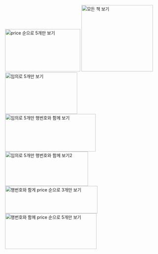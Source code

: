 <img width="244" height="138" alt="price 순으로 5개만 보기" src="https://github.com/user-attachments/assets/a354e619-20f6-4dd8-8fd7-296c6cf9bf2a" />
<img width="232" height="216" alt="모든 책 보기" src="https://github.com/user-attachments/assets/3475f9f4-79d2-4abf-93af-3c505022674b" />
<img width="234" height="135" alt="임의로 5개만 보기" src="https://github.com/user-attachments/assets/b67f485a-2a8c-4528-b3fb-b32fbdfae766" />
<img width="294" height="122" alt="임의로 5개만 행번호와 함께 보기" src="https://github.com/user-attachments/assets/a9654fc1-2c0c-43a9-b660-ca5fed25dd94" />
<img width="269" height="112" alt="임의로 5개만 행번호와 함께 보기2" src="https://github.com/user-attachments/assets/39f8839f-ca27-4cb8-822a-6d48296343cc" />
<img width="300" height="89" alt="행번호와 함게 price 순으로 3개만 보기" src="https://github.com/user-attachments/assets/eb05154f-6607-482d-8542-88001b06ca64" />
<img width="297" height="116" alt="행번호와 함께 price 순으로 5개만 보기" src="https://github.com/user-attachments/assets/d1c5b547-a753-4b77-a885-d6304675ef0f" />
